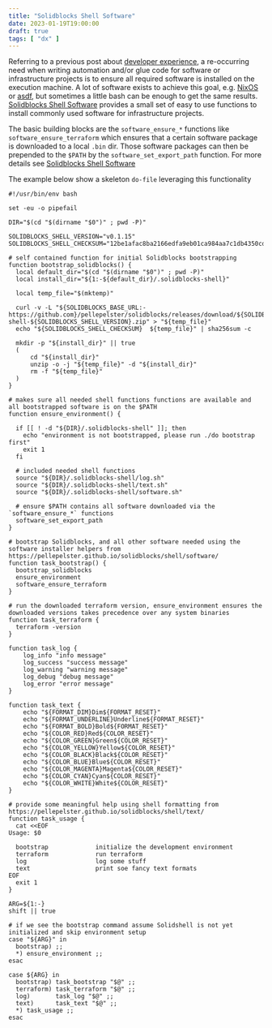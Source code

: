 ```yaml
---
title: "Solidblocks Shell Software"
date: 2023-01-19T19:00:00
draft: true
tags: [ "dx" ]
---
```


Referring to a previous post about [developer experience](/posts/project-developer-experience-do-file/), a re-occurring
need when writing automation and/or glue code for software or infrastructure projects is to ensure all required software
is installed on the execution machine.
A lot of software exists to achieve this goal, e.g. [NixOS](https://nixos.org/) or [asdf](https://asdf-vm.com/), but
sometimes a little bash can be enough to get the same
results. [Solidblocks Shell Software](https://pellepelster.github.io/solidblocks/shell/software/) provides a small set
of easy to use functions to install commonly used software for infrastructure projects.

The basic building blocks are the `software_ensure_*` functions like `software_ensure_terraform` which ensures that a
certain software package is downloaded to a local `.bin` dir. Those software packages can then be prepended to
the `$PATH` by the `software_set_export_path` function. For more details
see [Solidblocks Shell Software](https://pellepelster.github.io/solidblocks/shell/software/)

The example below show a skeleton `do-file` leveraging this functionality

```shell
#!/usr/bin/env bash

set -eu -o pipefail

DIR="$(cd "$(dirname "$0")" ; pwd -P)"

SOLIDBLOCKS_SHELL_VERSION="v0.1.15"
SOLIDBLOCKS_SHELL_CHECKSUM="12be1afac8ba2166edfa9eb01ca984aa7c1db4350cd8653a711394a22c3b599a"

# self contained function for initial Solidblocks bootstrapping
function bootstrap_solidblocks() {
  local default_dir="$(cd "$(dirname "$0")" ; pwd -P)"
  local install_dir="${1:-${default_dir}/.solidblocks-shell}"

  local temp_file="$(mktemp)"

  curl -v -L "${SOLIDBLOCKS_BASE_URL:-https://github.com}/pellepelster/solidblocks/releases/download/${SOLIDBLOCKS_SHELL_VERSION}/solidblocks-shell-${SOLIDBLOCKS_SHELL_VERSION}.zip" > "${temp_file}"
  echo "${SOLIDBLOCKS_SHELL_CHECKSUM}  ${temp_file}" | sha256sum -c

  mkdir -p "${install_dir}" || true
  (
      cd "${install_dir}"
      unzip -o -j "${temp_file}" -d "${install_dir}"
      rm -f "${temp_file}"
  )
}

# makes sure all needed shell functions functions are available and all bootstrapped software is on the $PATH
function ensure_environment() {

  if [[ ! -d "${DIR}/.solidblocks-shell" ]]; then
    echo "environment is not bootstrapped, please run ./do bootstrap first"
    exit 1
  fi

  # included needed shell functions
  source "${DIR}/.solidblocks-shell/log.sh"
  source "${DIR}/.solidblocks-shell/text.sh"
  source "${DIR}/.solidblocks-shell/software.sh"

  # ensure $PATH contains all software downloaded via the `software_ensure_*` functions
  software_set_export_path
}

# bootstrap Solidblocks, and all other software needed using the software installer helpers from https://pellepelster.github.io/solidblocks/shell/software/
function task_bootstrap() {
  bootstrap_solidblocks
  ensure_environment
  software_ensure_terraform
}

# run the downloaded terraform version, ensure_environment ensures the downloaded versions takes precedence over any system binaries
function task_terraform {
  terraform -version
}

function task_log {
    log_info "info message"
    log_success "success message"
    log_warning "warning message"
    log_debug "debug message"
    log_error "error message"
}

function task_text {
    echo "${FORMAT_DIM}Dim${FORMAT_RESET}"
    echo "${FORMAT_UNDERLINE}Underline${FORMAT_RESET}"
    echo "${FORMAT_BOLD}Bold${FORMAT_RESET}"
    echo "${COLOR_RED}Red${COLOR_RESET}"
    echo "${COLOR_GREEN}Green${COLOR_RESET}"
    echo "${COLOR_YELLOW}Yellow${COLOR_RESET}"
    echo "${COLOR_BLACK}Black${COLOR_RESET}"
    echo "${COLOR_BLUE}Blue${COLOR_RESET}"
    echo "${COLOR_MAGENTA}Magenta${COLOR_RESET}"
    echo "${COLOR_CYAN}Cyan${COLOR_RESET}"
    echo "${COLOR_WHITE}White${COLOR_RESET}"
}

# provide some meaningful help using shell formatting from https://pellepelster.github.io/solidblocks/shell/text/
function task_usage {
  cat <<EOF
Usage: $0

  bootstrap             initialize the development environment
  terraform             run terraform
  log                   log some stuff
  text                  print soe fancy text formats
EOF
  exit 1
}

ARG=${1:-}
shift || true

# if we see the bootstrap command assume Solidshell is not yet initialized and skip environment setup
case "${ARG}" in
  bootstrap) ;;
  *) ensure_environment ;;
esac

case ${ARG} in
  bootstrap) task_bootstrap "$@" ;;
  terraform) task_terraform "$@" ;;
  log)       task_log "$@" ;;
  text)      task_text "$@" ;;
  *) task_usage ;;
esac
```